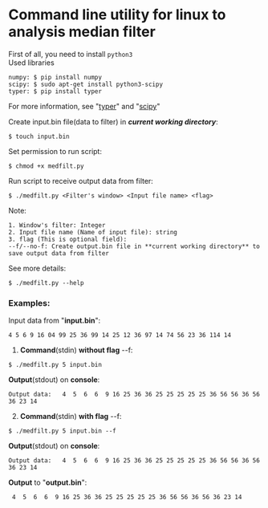 # **Command line utility for linux to analysis median filter**  
First of all, you need to install `python3`      
Used libraries  
```
numpy: $ pip install numpy
scipy: $ sudo apt-get install python3-scipy
typer: $ pip install typer 
```   
For more information, see "[typer](https://github.com/tiangolo/typer)" and "[scipy](https://docs.scipy.org/doc/scipy/reference/generated/scipy.signal.medfilt.html)" 

Create input.bin file(data to filter) in **_current working directory_**:  
```
$ touch input.bin
```    
Set permission to run script:  
```
$ chmod +x medfilt.py
```    
Run script to receive output data from filter:  
```  
$ ./medfilt.py <Filter's window> <Input file name> <flag>
```  
Note:  
``` 
1. Window's filter: Integer  
2. Input file name (Name of input file): string  
3. flag (This is optional field):  
--f/--no-f: Create output.bin file in **current working directory** to save output data from filter
```  

See more details:  
``` 
$ ./medfilt.py --help  
```    
### **Examples:**  
Input data from "**input.bin**":  
``` 
4 5 6 9 16 04 99 25 36 99 14 25 12 36 97 14 74 56 23 36 114 14
```  
1. **Command**(stdin) **without flag** --f:  
``` 
$ ./medfilt.py 5 input.bin  
```   
**Output**(stdout) on **console**:  
``` 
Output data:   4  5  6  6  9 16 25 36 36 25 25 25 25 25 36 56 56 36 56 36 23 14
```  
2. **Command**(stdin) **with flag** --f:  
```
$ ./medfilt.py 5 input.bin --f  
```   
**Output**(stdout) on **console**:  
``` 
Output data:   4  5  6  6  9 16 25 36 36 25 25 25 25 25 36 56 56 36 56 36 23 14
```  
**Output** to "**output.bin**":  
```
 4  5  6  6  9 16 25 36 36 25 25 25 25 25 36 56 56 36 56 36 23 14
```
